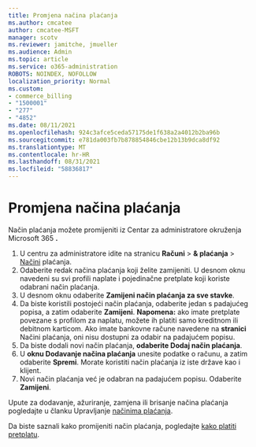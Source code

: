 ```yaml
---
title: Promjena načina plaćanja
ms.author: cmcatee
author: cmcatee-MSFT
manager: scotv
ms.reviewer: jamitche, jmueller
ms.audience: Admin
ms.topic: article
ms.service: o365-administration
ROBOTS: NOINDEX, NOFOLLOW
localization_priority: Normal
ms.custom:
- commerce_billing
- "1500001"
- "277"
- "4852"
ms.date: 08/11/2021
ms.openlocfilehash: 924c3afce5ceda57175de1f638a2a4012b2ba96b
ms.sourcegitcommit: e781da003fb7b878854846cbe12b13b9dca8df92
ms.translationtype: MT
ms.contentlocale: hr-HR
ms.lasthandoff: 08/31/2021
ms.locfileid: "58836817"
---
```

# <a name="change-payment-method"></a>Promjena načina plaćanja

Način plaćanja možete promijeniti iz Centar za administratore okruženja Microsoft 365 **.**
  
1. U centru za administratore idite na stranicu **Računi**  >  **& plaćanja**  >  [Načini](https://go.microsoft.com/fwlink/p/?linkid=2018806) plaćanja.
2. Odaberite redak načina plaćanja koji želite zamijeniti. U desnom oknu navedeni su svi profili naplate i pojedinačne pretplate koji koriste odabrani način plaćanja.
3. U desnom oknu odaberite **Zamijeni način plaćanja za sve stavke**.
4. Da biste koristili postojeći način plaćanja, odaberite jedan s padajućeg popisa, a zatim odaberite **Zamijeni**.
    **Napomena:** ako imate pretplate povezane s profilom za naplatu, možete ih platiti samo kreditnom ili debitnom karticom. Ako imate bankovne račune navedene na **stranici** Načini plaćanja, oni nisu dostupni za odabir na padajućem popisu.
5. Da biste dodali novi način plaćanja, **odaberite Dodaj način plaćanja**.
6. U **oknu Dodavanje načina plaćanja** unesite podatke o računu, a zatim odaberite **Spremi**. Morate koristiti način plaćanja iz iste države kao i klijent.
7. Novi način plaćanja već je odabran na padajućem popisu. Odaberite **Zamijeni**.

Upute za dodavanje, ažuriranje, zamjena ili brisanje načina plaćanja pogledajte u članku Upravljanje [načinima plaćanja](https://docs.microsoft.com/microsoft-365/commerce/billing-and-payments/manage-payment-methods).

Da biste saznali kako promijeniti način plaćanja, pogledajte [kako platiti pretplatu](https://docs.microsoft.com/microsoft-365/commerce/billing-and-payments/pay-for-your-subscription).